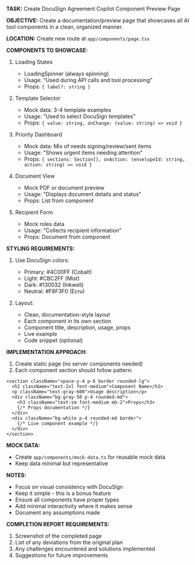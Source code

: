**TASK:** Create DocuSign Agreement Copilot Component Preview Page

**OBJECTIVE:** Create a documentation/preview page that showcases all AI tool components in a clean, organized manner.

**LOCATION:** Create new route at `app/components/page.tsx`

**COMPONENTS TO SHOWCASE:**
1. Loading States
   - LoadingSpinner (always spinning)
   - Usage: "Used during API calls and tool processing"
   - Props: `{ label?: string }`

2. Template Selector
   - Mock data: 3-4 template examples
   - Usage: "Used to select DocuSign templates"
   - Props: `{ value: string, onChange: (value: string) => void }`

3. Priority Dashboard
   - Mock data: Mix of needs signing/review/sent items
   - Usage: "Shows urgent items needing attention"
   - Props: `{ sections: Section[], onAction: (envelopeId: string, action: string) => void }`

4. Document View
   - Mock PDF or document preview
   - Usage: "Displays document details and status"
   - Props: List from component

5. Recipient Form
   - Mock roles data
   - Usage: "Collects recipient information"
   - Props: Document from component

**STYLING REQUIREMENTS:**
1. Use DocuSign colors:
   - Primary: #4C00FF (Cobalt)
   - Light: #CBC2FF (Mist)
   - Dark: #130032 (Inkwell)
   - Neutral: #F8F3F0 (Ecru)

2. Layout:
   - Clean, documentation-style layout
   - Each component in its own section
   - Component title, description, usage, props
   - Live example
   - Code snippet (optional)

**IMPLEMENTATION APPROACH:**
1. Create static page (no server components needed)
2. Each component section should follow pattern:
```tsx
<section className="space-y-4 p-6 border rounded-lg">
  <h2 className="text-2xl font-medium">Component Name</h2>
  <p className="text-gray-600">Usage description</p>
  <div className="bg-gray-50 p-4 rounded-md">
    <h3 className="text-sm font-medium mb-2">Props</h3>
    {/* Props documentation */}
  </div>
  <div className="bg-white p-4 rounded-md border">
    {/* Live component example */}
  </div>
</section>
```

**MOCK DATA:**
- Create `app/components/mock-data.ts` for reusable mock data
- Keep data minimal but representative

**NOTES:**
- Focus on visual consistency with DocuSign
- Keep it simple - this is a bonus feature
- Ensure all components have proper types
- Add minimal interactivity where it makes sense
- Document any assumptions made

**COMPLETION REPORT REQUIREMENTS:**
1. Screenshot of the completed page
2. List of any deviations from the original plan
3. Any challenges encountered and solutions implemented
4. Suggestions for future improvements 